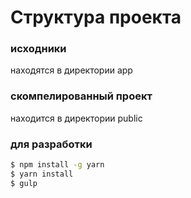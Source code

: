# Структура проекта

### исходники
 находятся в директории app
### скомпелированный проект
 находится в директории public

### для разработки
```sh
$ npm install -g yarn
$ yarn install
$ gulp
```
